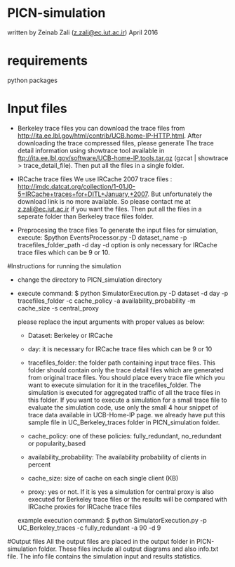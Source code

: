 # PICN-simulation
 written by Zeinab Zali (z.zali@ec.iut.ac.ir)
 April 2016

# requirements
python packages

# Input files

- Berkeley trace files
you can download the trace files from http://ita.ee.lbl.gov/html/contrib/UCB.home-IP-HTTP.html. 
After downloading the trace compressed files, please generate The trace detail information using showtrace tool available in ftp://ita.ee.lbl.gov/software/UCB-home-IP.tools.tar.gz (gzcat <tracefile> | showtrace > trace_detail_file). 
Then put all the files in a single folder.

- IRCache trace files
We use IRCache 2007 trace files : http://imdc.datcat.org/collection/1-01J0-5=IRCache+traces+for+DITL+January,+2007. But unfortunately the download link is no more available. So please contact me at z.zali@ec.iut.ac.ir if you want the files.
Then put all the files in a seperate folder than Berkeley trace files folder.

- Preprocesing the trace files
To generate the input files for simulation, execute:
$python EventsProcessor.py -D dataset_name -p tracefiles_folder_path -d day
-d option is only necessary for IRCache trace files which can be 9 or 10.

#Instructions for running the simulation
- change the directory to PICN_simulation directory
- execute command:
  $ python SimulatorExecution.py -D dataset -d day -p tracefiles_folder -c cache_policy -a availability_probability -m cache_size -s central_proxy
  
  please replace the input arguments with proper values as below:
  + Dataset: Berkeley or IRCache
  + day: it is necessary for IRCache trace files which can be 9 or 10
  + tracefiles_folder: the folder path containing input trace files. This folder should contain only the trace detail files                          which are generated from original trace files. You should place every trace file which you want to                            execute simulation for it in the tracefiles_folder. The simulation is executed for aggregated traffic                        of all the trace files in this folder. If you want to execute a simulation for a small trace file to                          evaluate the simulation code, use only the small 4 hour snippet of trace data available in UCB-Home-IP                        page. we already have put this sample file in UC_Berkeley_traces folder in PICN_simulation folder.
  
  + cache_policy: one of these policies: fully_redundant, no_redundant or popularity_based
  + availability_probability: The availability probability of clients in percent
  + cache_size: size of cache on each single client (KB)
  + proxy: yes or not. If it is yes a simulation for central proxy is also executed for Berkeley trace files or the results              will be compared with IRCache proxies for IRCache trace files
  
  example execution command: 
  $ python SimulatorExecution.py -p UC_Berkeley_traces -c fully_redundant -a 90 -d 9
  
#Output files
All the output files are placed in the output folder in PICN-simulation folder. These files include all output diagrams and also info.txt file. The info file contains the simulation input and results statistics.
  
  
  


